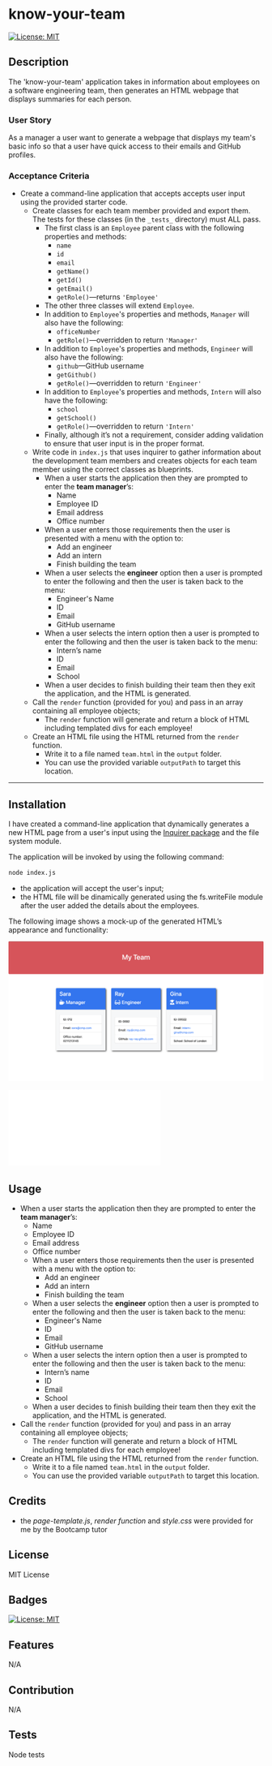 <!-- @format -->

# know-your-team

[![License: MIT](https://img.shields.io/badge/License-MIT-yellow.svg)](https://opensource.org/licenses/MIT)

## Description

The 'know-your-team' application takes in information about employees on a software engineering team, then generates an HTML webpage that displays summaries for each person.

### User Story

As a manager a user want to generate a webpage that displays my team's basic info so that a user have quick access to their emails and GitHub profiles.

### Acceptance Criteria

- Create a command-line application that accepts accepts user input using the provided starter code.
  - Create classes for each team member provided and export them. The tests for these classes (in the `_tests_` directory) must ALL pass.
    - The first class is an `Employee` parent class with the following properties and methods:
      - `name`
      - `id`
      - `email`
      - `getName()`
      - `getId()`
      - `getEmail()`
      - `getRole()`&mdash;returns `'Employee'`
    - The other three classes will extend `Employee`.
    - In addition to `Employee`'s properties and methods, `Manager` will also have the following:
      - `officeNumber`
      - `getRole()`&mdash;overridden to return `'Manager'`
    - In addition to `Employee`'s properties and methods, `Engineer` will also have the following:
      - `github`&mdash;GitHub username
      - `getGithub()`
      - `getRole()`&mdash;overridden to return `'Engineer'`
    - In addition to `Employee`'s properties and methods, `Intern` will also have the following:
      - `school`
      - `getSchool()`
      - `getRole()`&mdash;overridden to return `'Intern'`
    - Finally, although it’s not a requirement, consider adding validation to ensure that user input is in the proper format.
  - Write code in `index.js` that uses inquirer to gather information about the development team members and creates objects for each team member using the correct classes as blueprints.
    - When a user starts the application then they are prompted to enter the **team manager**’s:
      - Name
      - Employee ID
      - Email address
      - Office number
    - When a user enters those requirements then the user is presented with a menu with the option to:
      - Add an engineer
      - Add an intern
      - Finish building the team
    - When a user selects the **engineer** option then a user is prompted to enter the following and then the user is taken back to the menu:
      - Engineer's Name
      - ID
      - Email
      - GitHub username
    - When a user selects the intern option then a user is prompted to enter the following and then the user is taken back to the menu:
      - Intern’s name
      - ID
      - Email
      - School
    - When a user decides to finish building their team then they exit the application, and the HTML is generated.
  - Call the `render` function (provided for you) and pass in an array containing all employee objects;
    - The `render` function will generate and return a block of HTML including templated divs for each employee!
  - Create an HTML file using the HTML returned from the `render` function.
    - Write it to a file named `team.html` in the `output` folder.
    - You can use the provided variable `outputPath` to target this location.

---

## Installation

I have created a command-line application that dynamically generates a new HTML page from a user's input using the [Inquirer package](https://www.npmjs.com/package/inquirer) and the file system module.

The application will be invoked by using the following command:

```bash
node index.js
```

- the application will accept the user's input;
- the HTML file will be dinamically generated using the fs.writeFile module after the user added the details about the employees.

The following image shows a mock-up of the generated HTML’s appearance and functionality:

![HTML webpage titled “My Team” features five boxes listing employee names, titles, and other key info.](./demo/My-HTML-file.png)

![generated-HTML-page](./myTeam.html)

## Usage

- When a user starts the application then they are prompted to enter the **team manager**’s:
  - Name
  - Employee ID
  - Email address
  - Office number
  - When a user enters those requirements then the user is presented with a menu with the option to:
    - Add an engineer
    - Add an intern
    - Finish building the team
  - When a user selects the **engineer** option then a user is prompted to enter the following and then the user is taken back to the menu:
    - Engineer's Name
    - ID
    - Email
    - GitHub username
  - When a user selects the intern option then a user is prompted to enter the following and then the user is taken back to the menu:
    - Intern’s name
    - ID
    - Email
    - School
  - When a user decides to finish building their team then they exit the application, and the HTML is generated.
- Call the `render` function (provided for you) and pass in an array containing all employee objects;
  - The `render` function will generate and return a block of HTML including templated divs for each employee!
- Create an HTML file using the HTML returned from the `render` function.
  - Write it to a file named `team.html` in the `output` folder.
  - You can use the provided variable `outputPath` to target this location.

## Credits

- the _page-template.js_, _render function_ and _style.css_ were provided for me by the Bootcamp tutor

## License

MIT License

## Badges

[![License: MIT](https://img.shields.io/badge/License-MIT-yellow.svg)](https://opensource.org/licenses/MIT)

## Features

N/A

## Contribution

N/A

## Tests

Node tests

